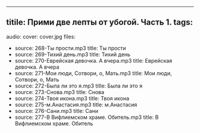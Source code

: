 ---
titile: Прими две лепты от убогой. Часть 1.
tags:
  - 
audio:
  cover: cover.jpg
  files:
  - source: 268-Ты прости.mp3
    title: Ты прости 
  - source: 269-Тихий день.mp3
    title: Тихий день 
  - source: 270-Еврейская девочка. А вчера.mp3
    title: Еврейская девочка. А вчера 
  - source: 271-Мои люди, Сотвори, о, Мать.mp3
    title: Мои люди, Сотвори, о, Мать 
  - source: 272-Была ли это я.mp3
    title: Была ли это я 
  - source: 273-Снова.mp3
    title: Снова 
  - source: 274-Твоя икона.mp3
    title: Твоя икона 
  - source: 275-м.Анастасия.mp3
    title: м.Анастасия 
  - source: 276-Сани.mp3
    title: Сани 
  - source: 277-В Вифлиемском храме. Обитель.mp3
    title: В Вифлиемском храме. Обитель 
